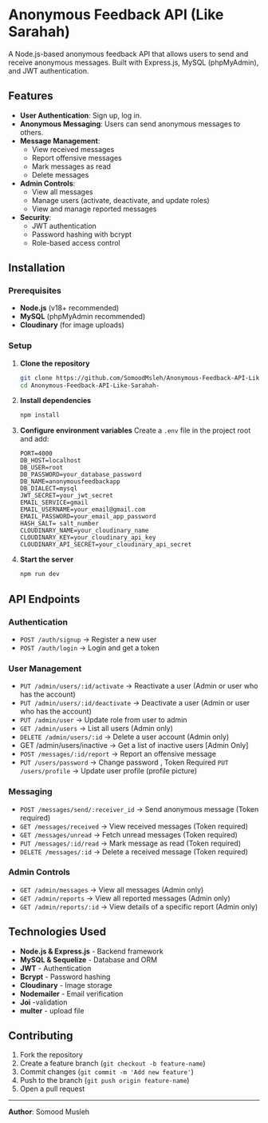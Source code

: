 # Anonymous Feedback API (Like Sarahah)

A Node.js-based anonymous feedback API that allows users to send and receive anonymous messages. Built with Express.js, MySQL (phpMyAdmin), and JWT authentication.

## Features
- **User Authentication**: Sign up, log in.
- **Anonymous Messaging**: Users can send anonymous messages to others.
- **Message Management**:
  - View received messages
  - Report offensive messages
  - Mark messages as read
  - Delete messages
- **Admin Controls**:
  - View all messages
  - Manage users (activate, deactivate, and update roles)
  - View and manage reported messages
- **Security**:
  - JWT authentication
  - Password hashing with bcrypt
  - Role-based access control

## Installation

### Prerequisites
- **Node.js** (v18+ recommended)
- **MySQL** (phpMyAdmin recommended)
- **Cloudinary** (for image uploads)

### Setup
1. **Clone the repository**
   ```sh
   git clone https://github.com/SomoodMsleh/Anonymous-Feedback-API-Like-Sarahah-.git
   cd Anonymous-Feedback-API-Like-Sarahah-
   ```

2. **Install dependencies**
   ```sh
   npm install
   ```

3. **Configure environment variables**
   Create a `.env` file in the project root and add:
   ```env
   PORT=4000
   DB_HOST=localhost
   DB_USER=root
   DB_PASSWORD=your_database_password
   DB_NAME=anonymousfeedbackapp
   DB_DIALECT=mysql
   JWT_SECRET=your_jwt_secret
   EMAIL_SERVICE=gmail
   EMAIL_USERNAME=your_email@gmail.com
   EMAIL_PASSWORD=your_email_app_password
   HASH_SALT= salt_number
   CLOUDINARY_NAME=your_cloudinary_name
   CLOUDINARY_KEY=your_cloudinary_api_key
   CLOUDINARY_API_SECRET=your_cloudinary_api_secret
   ```

4. **Start the server**
   ```sh
   npm run dev
   ```

## API Endpoints

### Authentication
- `POST /auth/signup` → Register a new user
- `POST /auth/login` → Login and get a token

### User Management
- `PUT /admin/users/:id/activate` → Reactivate a user (Admin or user who has the account)
- `PUT /admin/users/:id/deactivate` → Deactivate a user (Admin or user who has the account)
- `PUT /admin/user` → Update role from user to admin
- `GET /admin/users` → List all users (Admin only)
- `DELETE /admin/users/:id` → Delete a user account (Admin only)
- GET /admin/users/inactive → Get a list of inactive users [Admin Only]
- `POST /messages/:id/report` → Report an offensive message  
- `PUT /users/password` → Change password  , Token Required
 `PUT /users/profile` → Update user profile (profile picture)

### Messaging
- `POST /messages/send/:receiver_id` → Send anonymous message (Token required)
- `GET /messages/received` → View received messages (Token required)
- `GET /messages/unread` → Fetch unread messages (Token required)
- `PUT /messages/:id/read` → Mark message as read (Token required)
- `DELETE /messages/:id` → Delete a received message (Token required)

### Admin Controls
- `GET /admin/messages` → View all messages (Admin only)
- `GET /admin/reports` → View all reported messages (Admin only)
- `GET /admin/reports/:id` → View details of a specific report (Admin only)

## Technologies Used
- **Node.js & Express.js** - Backend framework
- **MySQL & Sequelize** - Database and ORM
- **JWT** - Authentication
- **Bcrypt** - Password hashing
- **Cloudinary** - Image storage
- **Nodemailer** - Email verification
- **Joi** -validation
- **multer** - upload file

## Contributing
1. Fork the repository
2. Create a feature branch (`git checkout -b feature-name`)
3. Commit changes (`git commit -m 'Add new feature'`)
4. Push to the branch (`git push origin feature-name`)
5. Open a pull request



---
**Author**: Somood Musleh

